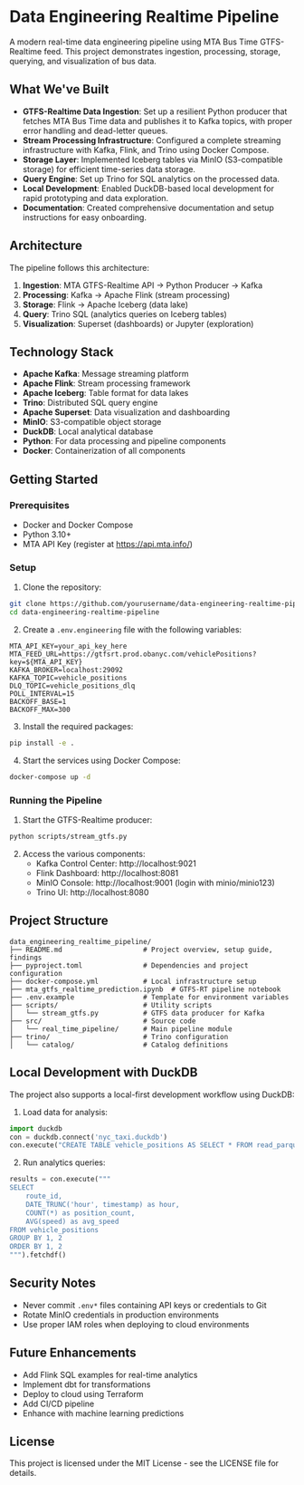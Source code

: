 # Data Engineering Realtime Pipeline

A modern real-time data engineering pipeline using MTA Bus Time GTFS-Realtime feed. This project demonstrates ingestion, processing, storage, querying, and visualization of bus data.

## What We've Built

- **GTFS-Realtime Data Ingestion**: Set up a resilient Python producer that fetches MTA Bus Time data and publishes it to Kafka topics, with proper error handling and dead-letter queues.
- **Stream Processing Infrastructure**: Configured a complete streaming infrastructure with Kafka, Flink, and Trino using Docker Compose.
- **Storage Layer**: Implemented Iceberg tables via MinIO (S3-compatible storage) for efficient time-series data storage.
- **Query Engine**: Set up Trino for SQL analytics on the processed data.
- **Local Development**: Enabled DuckDB-based local development for rapid prototyping and data exploration.
- **Documentation**: Created comprehensive documentation and setup instructions for easy onboarding.

## Architecture

The pipeline follows this architecture:

1. **Ingestion**: MTA GTFS-Realtime API → Python Producer → Kafka
2. **Processing**: Kafka → Apache Flink (stream processing)
3. **Storage**: Flink → Apache Iceberg (data lake)
4. **Query**: Trino SQL (analytics queries on Iceberg tables)
5. **Visualization**: Superset (dashboards) or Jupyter (exploration)

## Technology Stack

- **Apache Kafka**: Message streaming platform
- **Apache Flink**: Stream processing framework
- **Apache Iceberg**: Table format for data lakes
- **Trino**: Distributed SQL query engine
- **Apache Superset**: Data visualization and dashboarding
- **MinIO**: S3-compatible object storage
- **DuckDB**: Local analytical database
- **Python**: For data processing and pipeline components
- **Docker**: Containerization of all components

## Getting Started

### Prerequisites

- Docker and Docker Compose
- Python 3.10+
- MTA API Key (register at https://api.mta.info/)

### Setup

1. Clone the repository:
```bash
git clone https://github.com/yourusername/data-engineering-realtime-pipeline.git
cd data-engineering-realtime-pipeline
```

2. Create a `.env.engineering` file with the following variables:
```
MTA_API_KEY=your_api_key_here
MTA_FEED_URL=https://gtfsrt.prod.obanyc.com/vehiclePositions?key=${MTA_API_KEY}
KAFKA_BROKER=localhost:29092
KAFKA_TOPIC=vehicle_positions
DLQ_TOPIC=vehicle_positions_dlq
POLL_INTERVAL=15
BACKOFF_BASE=1
BACKOFF_MAX=300
```

3. Install the required packages:
```bash
pip install -e .
```

4. Start the services using Docker Compose:
```bash
docker-compose up -d
```

### Running the Pipeline

1. Start the GTFS-Realtime producer:
```bash
python scripts/stream_gtfs.py
```

2. Access the various components:
   - Kafka Control Center: http://localhost:9021
   - Flink Dashboard: http://localhost:8081
   - MinIO Console: http://localhost:9001 (login with minio/minio123)
   - Trino UI: http://localhost:8080

## Project Structure

```
data_engineering_realtime_pipeline/
├── README.md                    # Project overview, setup guide, findings
├── pyproject.toml               # Dependencies and project configuration
├── docker-compose.yml           # Local infrastructure setup
├── mta_gtfs_realtime_prediction.ipynb  # GTFS-RT pipeline notebook
├── .env.example                 # Template for environment variables
├── scripts/                     # Utility scripts
│   └── stream_gtfs.py           # GTFS data producer for Kafka
├── src/                         # Source code
│   └── real_time_pipeline/      # Main pipeline module
├── trino/                       # Trino configuration
│   └── catalog/                 # Catalog definitions
```

## Local Development with DuckDB

The project also supports a local-first development workflow using DuckDB:

1. Load data for analysis:
```python
import duckdb
con = duckdb.connect('nyc_taxi.duckdb')
con.execute("CREATE TABLE vehicle_positions AS SELECT * FROM read_parquet('data/vehicle_positions.parquet')")
```

2. Run analytics queries:
```python
results = con.execute("""
SELECT 
    route_id,
    DATE_TRUNC('hour', timestamp) as hour,
    COUNT(*) as position_count,
    AVG(speed) as avg_speed
FROM vehicle_positions
GROUP BY 1, 2
ORDER BY 1, 2
""").fetchdf()
```

## Security Notes

- Never commit `.env*` files containing API keys or credentials to Git
- Rotate MinIO credentials in production environments
- Use proper IAM roles when deploying to cloud environments

## Future Enhancements

- Add Flink SQL examples for real-time analytics
- Implement dbt for transformations
- Deploy to cloud using Terraform
- Add CI/CD pipeline
- Enhance with machine learning predictions

## License

This project is licensed under the MIT License - see the LICENSE file for details. 